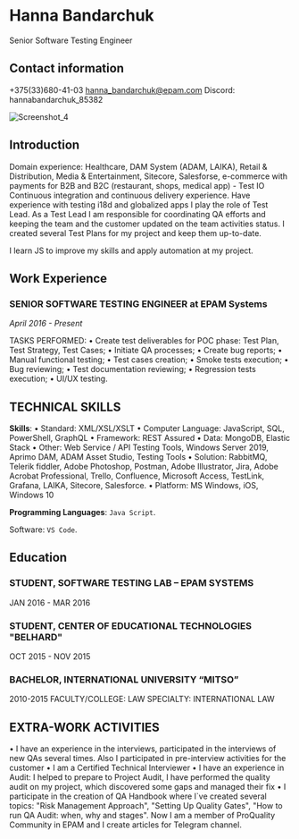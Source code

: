 # **Hanna Bandarchuk**
Senior Software Testing Engineer

## **Contact information**
+375(33)680-41-03
hanna_bandarchuk@epam.com
Discord: hannabandarchuk_85382

![Screenshot_4](https://github.com/Sintia007/rsschool-cv/assets/61885152/da1cb1da-1f7c-4fd4-a6d2-7e960f658280)

## **Introduction**
Domain experience: Healthcare, DAM System (ADAM, LAIKA), Retail & Distribution, Media &
Entertainment, Sitecore, Salesforse, e-commerce with payments for B2B and B2C (restaurant,
shops, medical app) - Test IO
Continuous integration and continuous delivery experience. Have experience with testing i18d and
globalized apps
I play the role of Test Lead. As a Test Lead I am responsible for coordinating QA efforts and
keeping the team and the customer updated on the team activities status. I created several Test
Plans for my project and keep them up-to-date.

I learn JS to improve my skills and apply automation at my project.


## **Work Experience**
### **SENIOR SOFTWARE TESTING ENGINEER at EPAM Systems** 
*April 2016 - Present*

TASKS PERFORMED:
• Create test deliverables for POC phase: Test Plan, Test Strategy, Test Cases;
• Initiate QA processes;
• Create bug reports;
• Manual functional testing;
• Test cases creation;
• Smoke tests execution;
• Bug reviewing;
• Test documentation reviewing;
• Regression tests execution;
• UI/UX testing.

## **TECHNICAL SKILLS**
**Skills**: 
• Standard: XML/XSL/XSLT
• Computer Language: JavaScript, SQL, PowerShell, GraphQL
• Framework: REST Assured
• Data: MongoDB, Elastic Stack
• Other: Web Service / API Testing Tools, Windows Server 2019, Aprimo DAM,
ADAM Asset Studio, Testing Tools
• Solution: RabbitMQ, Telerik fiddler, Adobe Photoshop, Postman, Adobe
Illustrator, Jira, Adobe Acrobat Professional, Trello, Confluence, Microsoft Access,
TestLink, Grafana, LAIKA, Sitecore, Salesforce.
• Platform: MS Windows, iOS, Windows 10

**Programming Languages**: `Java Script`.

Software: `VS Code`.

## **Education**
### **STUDENT, SOFTWARE TESTING LAB – EPAM SYSTEMS**
JAN 2016 - MAR 2016

### **STUDENT, CENTER OF EDUCATIONAL TECHNOLOGIES "BELHARD"**
OCT 2015 - NOV 2015

### **BACHELOR, INTERNATIONAL UNIVERSITY “MITSO”**
2010-2015
FACULTY/COLLEGE: LAW
SPECIALTY: INTERNATIONAL LAW


## **EXTRA-WORK ACTIVITIES** 
• I have an experience in the interviews, participated in the interviews of new QAs several times. Also
I participated in pre-interview activities for the customer
• I am a Certified Technical Interviewer
• I have an experience in Audit: I helped to prepare to Project Audit, I have performed the quality
audit on my project, which discovered some gaps and managed their fix
• I participate in the creation of QA Handbook where I`ve created several
topics: "Risk Management Approach", "Setting Up Quality Gates", "How to run QA Audit: when,
why and stages". Now I am a member of ProQuality Community in EPAM and I create articles for
Telegram channel.

